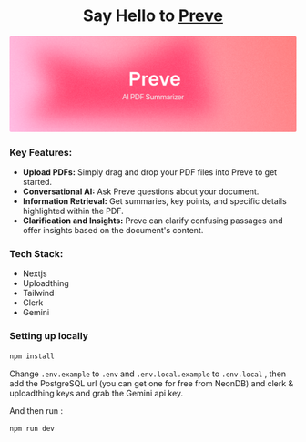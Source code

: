 <h1 align="center">Say Hello to <a href="https://preve.onrender.com/">Preve</a>
</h1>
 <img width="1000" alt="header image" src="/header.png">

### **Key Features:**

* **Upload PDFs:** Simply drag and drop your PDF files into Preve to get started.
* **Conversational AI:** Ask Preve questions about your document.
* **Information Retrieval:** Get summaries, key points, and specific details highlighted within the PDF.
* **Clarification and Insights:** Preve can clarify confusing passages and offer insights based on the document's content.


### **Tech Stack:**

- Nextjs
- Uploadthing
- Tailwind
- Clerk
- Gemini 

### **Setting up locally**

```bash
npm install
```

Change `.env.example` to `.env` and `.env.local.example` to `.env.local` , then add the PostgreSQL url (you can get one for free from NeonDB) and clerk & uploadthing keys and grab the Gemini api key.

And then run :
```bash
npm run dev
```

